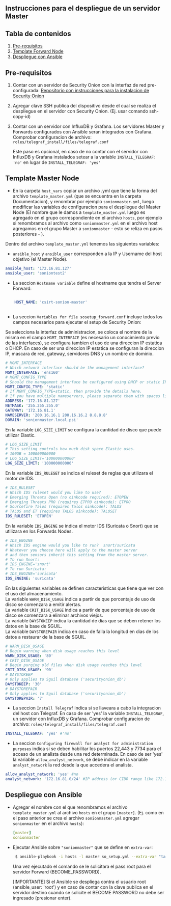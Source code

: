 ## Instrucciones para el despliegue de un servidor Master

## Tabla de contenidos

1. [Pre-requisitos](#pre-requisitos)
2. [Template Forward Node](#template-forward-node)
3. [Despliegue con Ansible](#despliegue-con-ansible)


## Pre-requisitos

1. Contar con un servidor de Security Onion con la interfaz de red pre-configurada: [Repositorio con instrucciones para la instalacion de Security Onion](https://gitlab.unc.edu.ar/csirt/csirt-docs)

2. Agregar clave SSH publica del dispositivo desde el cual se realiza el despliegue en el servidor con Security Onion. (Ej. usar comando ssh-copy-id)

3. Contar con un servidor con InfluxDB y Grafana. Los servidores Master y Forwards configurados con Ansible seran integrados con Grafana. 
   Comprobar configuracion de archivo: `roles/telegraf_install/files/telegraf.conf`
 
   Este paso es opcional, en caso de no contar con el servidor con InfluxDB y Grafana instalados setear a la variable
   `INSTALL_TELEGRAF: 'no'` en lugar de  `INSTALL_TELEGRAF: 'yes'`


## Template Master Node

*  En la carpeta `host_vars` copiar un archivo .yml que tiene la forma del archivo `template_master.yml` (que se encuentra en la carpeta Documentacion), y renombrar por ejemplo `sonionmaster.yml`, luego modificar las variables de configuracion para el despliegue del Master Node (El nombre que le damos a `template_master.yml` luego es agregado en el grupo correspondiente en el archivo `hosts`, por ejemplo si renombramos al archivo como `sonionmaster.yml` en el archivo host agregamos en el grupo Master a  `sonionmaster` - esto se reliza en pasos posteriores - ).
    
   

Dentro del archivo `template_master.yml` tenemos las siguientes variables:


- `ansible_host` y `ansible_user` corresponden a la IP y Username del host objetivo (el Master Node).

```yaml
ansible_host: '172.16.81.127'
ansible_user: 'soniontest2'
```

- La seccion `Hostname variable` define el hostname que tendra el Server Forward:
 
```yaml
    
    HOST_NAME: 'csirt-sonion-master'
        
```
- La seccion `Variables for file sosetup_forward.conf` incluye todos los campos necesarios para ejecutar el setup de Security Onion:

Se selecciona la interfaz de administracion, se coloca el nombre de la misma en el campo `MGMT_INTERFACE`
(es necesario un conocimiento previo de las interfaces), se configura tambien el uso de una direccion IP estatica o DHCP. 
En caso de ser una direccion IP estatica se configuran la direccion IP, mascara de red, gateway, servidores DNS y un nombre de dominio.
 

```yaml
# MGMT_INTERFACE
# Which network interface should be the management interface?
MGMT_INTERFACE: 'ens160'
# MGMT_CONFIG_TYPE
# Should the management interface be configured using DHCP or static IP?
MGMT_CONFIG_TYPE: 'static'
# If MGMT_CONFIG_TYPE=static, then provide the details here.
# If you have multiple nameservers, please separate them with spaces like this: NAMESERVER='192.168.204.2 192.168.204.3'
ADDRESS: '172.16.81.127'
NETMASK: '255.255.255.0'
GATEWAY: '172.16.81.1'
NAMESERVER: '200.16.16.1 200.16.16.2 8.8.8.8'
DOMAIN: 'sonionmaster.local.psi' 
```

En la variable `LOG_SIZE_LIMIT` se configura la cantidad de disco que puede utilizar Elastic.

```yaml
# LOG_SIZE_LIMIT
# This setting controls how much disk space Elastic uses.
# 100GB = 100000000000
# LOG_SIZE_LIMIT='100000000000'
LOG_SIZE_LIMIT: '100000000000'
```

En la variable `IDS_RULESET` se indica el ruleset de reglas que utilizara el motor de IDS.

```yaml
# IDS_RULESET
# Which IDS ruleset would you like to use?
# Emerging Threats Open (no oinkcode required): ETOPEN
# Emerging Threats PRO (requires ETPRO oinkcode): ETPRO
# Sourcefire Talos (requires Talos oinkcode): TALOS
# TALOS and ET (requires TALOS oinkcode): TALOSET
IDS_RULESET: 'ETOPEN'
```

En la variable `IDS_ENGINE` se indica el motor IDS (Suricata o Snort) que se utilizara en los Forwards Nodes.

```yaml
# IDS_ENGINE
# Which IDS engine would you like to run?  snort/suricata
# Whatever you choose here will apply to the master server
# and then sensors inherit this setting from the master server.
# To run Snort:
# IDS_ENGINE='snort'
# To run Suricata:
# IDS_ENGINE='suricata'
IDS_ENGINE: 'suricata'
```


En las siguientes variables se definen caracteristicas que tiene que ver con el uso del almacenamiento. <br/>
La variable `WARN_DISK_USAGE` indica a partir de que porcentaje de uso de disco se comenzara a emitir alertas. <br/>
La variable `CRIT_DISK_USAGE` indica a partir de que porcentaje de uso de disco se comenzara a eliminar archivos viejos. <br/>
La variable `DAYSTOKEEP` indica la cantidad de dias que se deben retener los datos en la base de SGUIL. <br/>
La variable `DAYSTOREPAIR` indica en caso de falla la longitud en dias de los datos a restaurar de la base de SGUIL. <br/>


```yaml
# WARN_DISK_USAGE
# Begin warning when disk usage reaches this level
WARN_DISK_USAGE: '80'
# CRIT_DISK_USAGE
# Begin purging old files when disk usage reaches this level
CRIT_DISK_USAGE: '90'
# DAYSTOKEEP
# Only applies to Sguil database ('securityonion_db')
DAYSTOKEEP: '30'
# DAYSTOREPAIR
# Only applies to Sguil database ('securityonion_db')
DAYSTOREPAIR: '7'
```

- La seccion `Install Telegraf` indica si se llaveara a cabo la integracion del host con Telegraf. 
  En caso de ser 'yes' la variable `INSTALL_TELEGRAF`,  un servidor con InfluxDB y Grafana. 
  Comprobar configuracion de archivo: `roles/telegraf_install/files/telegraf.conf`

```yaml
INSTALL_TELEGRAF: 'yes' #'no'
```        

- La seccion `Configuring firewall for analyst for administration purposes` indica si se deben habilitar 
  los puertos 22,443 y 7734 para el acceso de un analista desde una red determinada.
  En caso de ser 'yes' la variable `allow_analyst_network`, se debe indicar en la variable `analyst_network`
  la red desde la que accedera el analista.

```yaml
allow_analyst_network: 'yes' #no
analyst_network: '172.16.81.0/24' #IP address (or CIDR range like 172.16.81.0/24)
```

        
## Despliegue con Ansible

*  Agregar el nombre con el que renombramos el archivo `template_master.yml` al archivo `hosts` en el grupo `[master]`. (Ej. como en el paso anterior se crea el archivo `sonionmaster.yml` agregar `sonionmaster` en el archivo `hosts`):

    ```yaml
    [master]
    sonionmaster
    
    ```

*  Ejecutar Ansible sobre `"sonionmaster"` que se define en `extra-var`:

    ```bash
     $ ansible-playbook -i hosts -l master so_setup.yml --extra-var "target=sonionmaster" --ask-become-pass
    ```
    
   Una vez ejecutado el comando se le solicitara el pass root para el servidor Forward (BECOME_PASSWORD).

   [IMPORTANTE] Si el Ansible se despliega contra el usuario root (ansible_user: 'root') y en caso de contar con la clave publica 
   en el servidor destino cuando se solicite el BECOME PASSWORD no debe ser ingresado (presionar enter).

